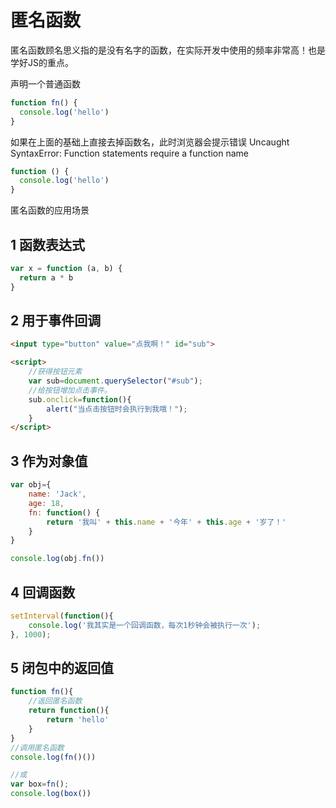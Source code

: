 # 匿名函数

匿名函数顾名思义指的是没有名字的函数，在实际开发中使用的频率非常高！也是学好JS的重点。

声明一个普通函数

```js
function fn() {
  console.log('hello')
}
```

如果在上面的基础上直接去掉函数名，此时浏览器会提示错误 Uncaught SyntaxError: Function statements require a function name

```js
function () {
  console.log('hello')
}
```

匿名函数的应用场景

## 1 函数表达式

```js
var x = function (a, b) {
  return a * b
}
```

## 2 用于事件回调

```html
<input type="button" value="点我啊！" id="sub">

<script>
    //获得按钮元素
    var sub=document.querySelector("#sub");
    //给按钮增加点击事件。
    sub.onclick=function(){
        alert("当点击按钮时会执行到我哦！");
    }
</script>
```

## 3 作为对象值

```js
var obj={
    name: 'Jack',
    age: 18,
    fn: function() {
        return '我叫' + this.name + '今年' + this.age + '岁了！'
    }
}

console.log(obj.fn())
```

## 4 回调函数

```js
setInterval(function(){
    console.log('我其实是一个回调函数，每次1秒钟会被执行一次');
}, 1000);
```
## 5 闭包中的返回值

```js
function fn(){
    //返回匿名函数
    return function(){
        return 'hello'
    }
}
//调用匿名函数
console.log(fn()())

//或
var box=fn();
console.log(box())
```